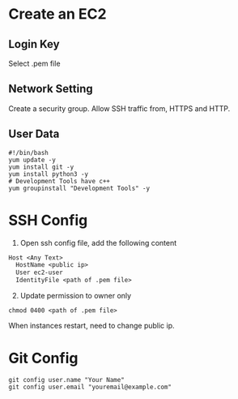 # Create an EC2

## Login Key

Select .pem file

## Network Setting

Create a security group. Allow SSH traffic from, HTTPS and HTTP.

## User Data

```shell
#!/bin/bash
yum update -y
yum install git -y
yum install python3 -y
# Development Tools have c++
yum groupinstall "Development Tools" -y
```

# SSH Config

1. Open ssh config file, add the following content

```txt
Host <Any Text>
  HostName <public ip>
  User ec2-user
  IdentityFile <path of .pem file>
```

2. Update permission to owner only

```shell
chmod 0400 <path of .pem file>
```

When instances restart, need to change public ip.

# Git Config

```shell
git config user.name "Your Name"
git config user.email "youremail@example.com"
```

